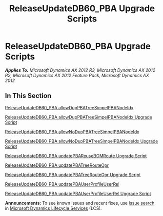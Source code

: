 ﻿---
title: ReleaseUpdateDB60_PBA Upgrade Scripts
TOCTitle: ReleaseUpdateDB60_PBA Upgrade Scripts
ms:assetid: 68fb107b-39f5-4dce-8168-0aed0da36d5e
ms:mtpsurl: https://msdn.microsoft.com/en-us/library/JJ685618(v=AX.60)
ms:contentKeyID: 49708820
ms.date: 05/18/2015
mtps_version: v=AX.60
---

# ReleaseUpdateDB60\_PBA Upgrade Scripts 


_**Applies To:** Microsoft Dynamics AX 2012 R3, Microsoft Dynamics AX 2012 R2, Microsoft Dynamics AX 2012 Feature Pack, Microsoft Dynamics AX 2012_

## In This Section

[ReleaseUpdateDB60\_PBA.allowDupPBATreeSimpelPBANodeIdx](releaseupdatedb60-pba-allowduppbatreesimpelpbanodeidx.md)

[ReleaseUpdateDB60\_PBA.allowDupPBATreeSimpelPBANodeIdx Upgrade Script](releaseupdatedb60-pba-allowduppbatreesimpelpbanodeidx-upgrade-script.md)

[ReleaseUpdateDB60\_PBA.allowNoDupPBATreeSimpelPBANodeIdx](releaseupdatedb60-pba-allownoduppbatreesimpelpbanodeidx.md)

[ReleaseUpdateDB60\_PBA.allowNoDupPBATreeSimpelPBANodeIdx Upgrade Script](releaseupdatedb60-pba-allownoduppbatreesimpelpbanodeidx-upgrade-script.md)

[ReleaseUpdateDB60\_PBA.updatePBAReuseBOMRoute Upgrade Script](releaseupdatedb60-pba-updatepbareusebomroute-upgrade-script.md)

[ReleaseUpdateDB60\_PBA.updatePBATreeRouteOpr](releaseupdatedb60-pba-updatepbatreerouteopr.md)

[ReleaseUpdateDB60\_PBA.updatePBATreeRouteOpr Upgrade Script](releaseupdatedb60-pba-updatepbatreerouteopr-upgrade-script.md)

[ReleaseUpdateDB60\_PBA.updatePBAUserProfileUserRel](releaseupdatedb60-pba-updatepbauserprofileuserrel.md)

[ReleaseUpdateDB60\_PBA.updatePBAUserProfileUserRel Upgrade Script](releaseupdatedb60-pba-updatepbauserprofileuserrel-upgrade-script.md)

  
**Announcements:** To see known issues and recent fixes, use [Issue search](http://go.microsoft.com/fwlink/?linkid=389258) in [Microsoft Dynamics Lifecycle Services](http://go.microsoft.com/fwlink/?linkid=306505) (LCS).

